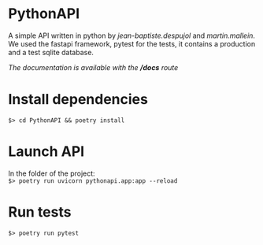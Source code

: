 # PythonAPI
A simple API written in python by _jean-baptiste.despujol_ and _martin.mallein_. \
We used the fastapi framework, pytest for the tests, it contains a production and a test sqlite database.

*The documentation is available with the **/docs** route*

# Install dependencies
```$> cd PythonAPI && poetry install```

# Launch API
In the folder of the project: \
```$> poetry run uvicorn pythonapi.app:app --reload```

# Run tests
```$> poetry run pytest```
